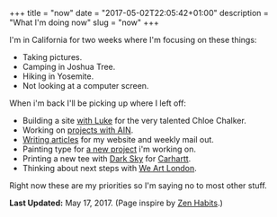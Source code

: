 +++
title = "now"
date = "2017-05-02T22:05:42+01:00"
description = "What I'm doing now"
slug = "now"
+++

I'm in California for two weeks where I'm focusing on these things:

- Taking pictures.
- Camping in Joshua Tree.
- Hiking in Yosemite.
- Not looking at a computer screen.

When i'm back I'll be picking up where I left off:

- Building a site [with Luke](https://lukeharvey.co.uk/) for the very talented Chloe Chalker.
- Working on [projects with AIN](https://www.angelinvestmentnetwork.co.uk/office-space).
- [Writing articles](https://www.harrycresswell.com/articles/) for my website and weekly mail out.
- Painting type for [a new project](](https://www.instagram.com/typeservices/)) i'm working on.
- Printing a new tee with [Dark Sky](https://soundcloud.com/dark-sky) for [Carhartt](https://www.carhartt-wip.com/en).
- Thinking about next steps with [We Art London](https://www.weartlondon.com/).

Right now these are my priorities so I'm saying no to most other stuff.


**Last Updated:** May 17, 2017. (Page inspire by [Zen Habits](https://zenhabits.net/now/).)
